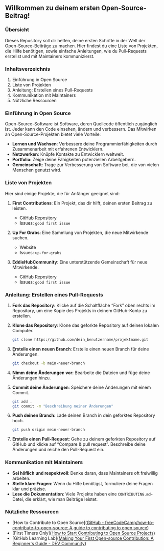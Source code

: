 ## Willkommen zu deinem ersten Open-Source-Beitrag!

### Übersicht

Dieses Repository soll dir helfen, deine ersten Schritte in der Welt der Open-Source-Beiträge zu machen. Hier findest du eine Liste von Projekten, die Hilfe benötigen, sowie einfache Anleitungen, wie du Pull-Requests erstellst und mit Maintainers kommunizierst.

### Inhaltsverzeichnis

1. Einführung in Open Source
2. Liste von Projekten
3. Anleitung: Erstellen eines Pull-Requests
4. Kommunikation mit Maintainers
5. Nützliche Ressourcen

### Einführung in Open Source

Open-Source-Software ist Software, deren Quellcode öffentlich zugänglich ist. Jeder kann den Code einsehen, ändern und verbessern. Das Mitwirken an Open-Source-Projekten bietet viele Vorteile:

- **Lernen und Wachsen**: Verbessere deine Programmierfähigkeiten durch Zusammenarbeit mit erfahrenen Entwicklern.
- **Netzwerken**: Knüpfe Kontakte zu Entwicklern weltweit.
- **Portfolio**: Zeige deine Fähigkeiten potenziellen Arbeitgebern.
- **Gemeinschaft**: Trage zur Verbesserung von Software bei, die von vielen Menschen genutzt wird.

### Liste von Projekten

Hier sind einige Projekte, die für Anfänger geeignet sind:

1. **First Contributions**: Ein Projekt, das dir hilft, deinen ersten Beitrag zu leisten.
    
    - GitHub Repository
    - Issues: `good first issue`
2. **Up For Grabs**: Eine Sammlung von Projekten, die neue Mitwirkende suchen.
    
    - Website
    - Issues: `up-for-grabs`
3. **EddieHubCommunity**: Eine unterstützende Gemeinschaft für neue Mitwirkende.
    
    - GitHub Repository
    - Issues: `good first issue`

### Anleitung: Erstellen eines Pull-Requests

1. **Fork das Repository**: Klicke auf die Schaltfläche “Fork” oben rechts im Repository, um eine Kopie des Projekts in deinem GitHub-Konto zu erstellen.
2. **Klone das Repository**: Klone das geforkte Repository auf deinen lokalen Computer.
    
    ```bash
    git clone https://github.com/dein_benutzername/projektname.git
    ```
    
3. **Erstelle einen neuen Branch**: Erstelle einen neuen Branch für deine Änderungen.
    
    ```bash
    git checkout -b mein-neuer-branch
    ```
    
4. **Nimm deine Änderungen vor**: Bearbeite die Dateien und füge deine Änderungen hinzu.
5. **Commit deine Änderungen**: Speichere deine Änderungen mit einem Commit.
    
    ```bash
    git add .
    git commit -m "Beschreibung meiner Änderungen"
    ```
    
6. **Push deinen Branch**: Lade deinen Branch in dein geforktes Repository hoch.
    
    ```bash
    git push origin mein-neuer-branch
    ```
    
7. **Erstelle einen Pull-Request**: Gehe zu deinem geforkten Repository auf GitHub und klicke auf “Compare & pull request”. Beschreibe deine Änderungen und reiche den Pull-Request ein.

### Kommunikation mit Maintainers

- **Sei höflich und respektvoll**: Denke daran, dass Maintainers oft freiwillig arbeiten.
- **Stelle klare Fragen**: Wenn du Hilfe benötigst, formuliere deine Fragen klar und präzise.
- **Lese die Dokumentation**: Viele Projekte haben eine `CONTRIBUTING.md`-Datei, die erklärt, wie man Beiträge leistet.

### Nützliche Ressourcen

- [How to Contribute to Open Source]([GitHub - freeCodeCamp/how-to-contribute-to-open-source: A guide to contributing to open source](https://github.com/freeCodeCamp/how-to-contribute-to-open-source))
- [First Timers Only]([How to Start Contributing to Open Source Projects](https://daily.dev/blog/how-to-start-contributing-to-open-source-projects))
- [GitHub Learning Lab]([Making Your First Open-source Contribution: A Beginner's Guide - DEV Community](https://dev.to/timonwa/making-your-first-open-source-contribution-a-beginners-guide-2kla))